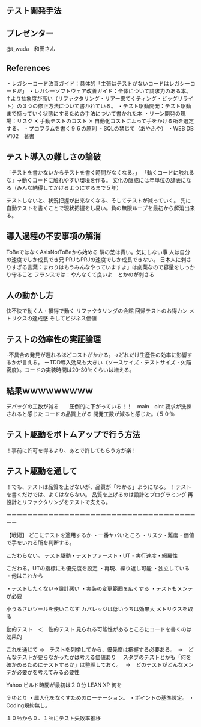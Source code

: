 ## テスト開発手法

## プレゼンター
@t_wada　和田さん

## References
・レガシーコード改善ガイド：具体的「主張はテストがないコードはレガシーコードだ」
・レガシーソフトウェア改善ガイド：全体について請求力のある本。↑より抽象度が高い（リファクタリング・リアー来てくティング・ビッグリライト）の３つの修正方法について書かれている。
・テスト駆動開発：テスト駆動まで持っていく状態にするための手法について書かれた本
・リーン開発の現場：リスク ✕ 手動テストのコスト ✕ 自動化コストによって手をかける所を選定する。
・プロフラムを書く９６の原則
・SQLの禁じて（あやふや）
・WEB DB V102　著書


## テスト導入の難しさの論破
「テストを書かないからテストを書く時間がなくなる。」
「動くコードに触れるな」→動くコードに触れやすい環境を作る。
文化の醸成には年単位の辞表になる（みんな納得してかけるようにするまで５年）

テストしないと、状況把握が出来なくなる、そしてテストが減っていく。
先に自動テストを書くことで現状把握をし易い。負の無限ループを最初から解消出来る。

## 導入過程の不安事項の解消
ToBeではなくAslsNotToBeから始める
隣の芝は青い。気にしない事
人は自分の速度でしか成長でき兄
PRJもPRJの速度でしか成長できない。
日本人に刺さりすぎる言葉：まわりはもうみんなやっていますよ」は劇薬なので容量をしっかり守ること
フランスでは：やんなくて良いよ　とかのが刺さる


## 人の動かし方
快不快で動く人・損得で動く
リファクタリングの会館
回帰テストのお得カン
メトリクスの達成感
そしてビジネス価値

## テストの効率性の実証論理
-不具合の発見が遅れるほどコストがかかる。→どれだけ生産性の効率に影響するかが言える。
ーTDD導入効果も大きい（ソースサイズ・テストサイズ・欠陥密度）。コードの実装時間は20-30％くらいは増える。

## 結果ｗｗｗｗｗｗｗｗｗ
デバッグの工数が減る　　圧倒的に下がっている！！　main　oint
要求が洗練されると感じた
コードの品質上がる
開発工数が減ると感じた。（５０％

## テスト駆動をボトムアップで行う方法
！事前に許可を得るより、あとで許してもらう方が楽！

## テスト駆動を通して
！でも、テストは品質を上げないが、品質が「わかる」ようになる。
！テストを書くだけでは、よくはならない。
品質を上げるのは設計とプログラミング
再設計とリファクタリングをテストで支える。


ーーーーーーーーーーーーーーーーーーーーーーーーーーーーーーーーーーーーーー

【戦術】
どこにテストを適用するか
・一番ヤバいところ
・リスク・難度・価値で手をいれる所を判断する。

こだわらない。
テスト駆動・テストファースト・UT・実行速度・網羅性

こだわる。UTの指標にも優先度を設定
・再現、繰り返し可能
・独立している
・他はこれから

・テストしたくない→設計悪い
・実装の変更範囲を広くする
・テストもメンテが必要

小うるさいツールを使いこなす
カバレッジは低いうちは効果大
メトリクスを取る

動的テスト　＜　性的テスト
見られる可能性があるところにコードを書くのは効果的

これを通じて
→　テストを列挙してから、優先度は把握する必要ある。　→　どんなテストが要らなかったかは考える価値あり
　スタブのテストとかも「何を確かめるためにテストするか」は整理しておく。　
→　どのテストがどんなメンテが必要かを考えてみる必要性



Yahoo
ビルド時間が最初は２０分
LEAN XP
何を

９ゆとり
・属人化をなくすためのローテーション。
・ポイントの基準設定。
・Coding規約無し。

１０％から０．１％にテスト失敗率推移


